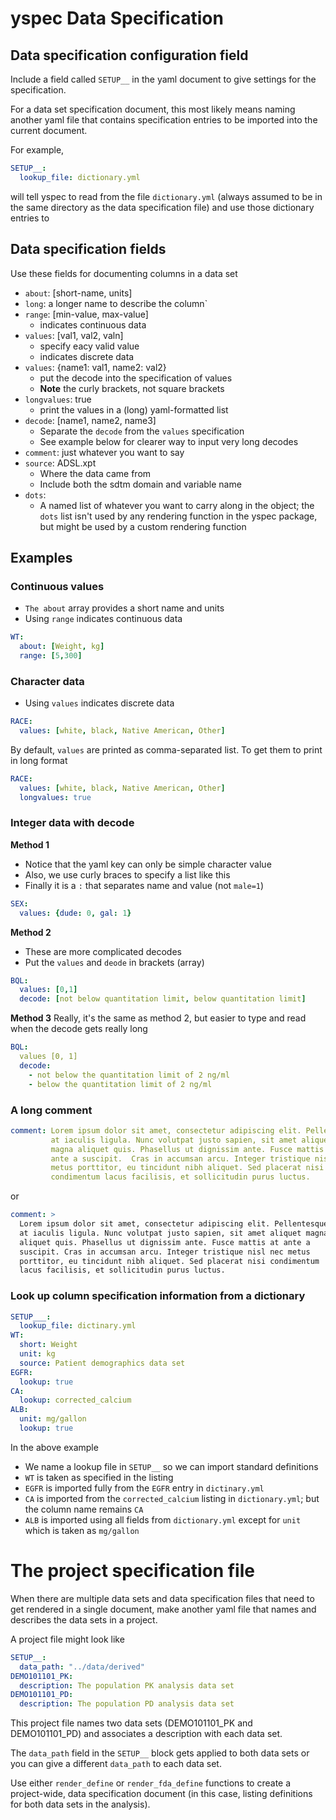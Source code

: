 

# yspec Data Specification


## Data specification configuration field

Include a field called `SETUP__` in the yaml 
document to give settings for the specification.

For a data set specification document, this most likely 
means naming another  yaml file that contains specification
entries to be imported into the current document. 

For example, 

```yaml
SETUP__:
  lookup_file: dictionary.yml
```

will tell yspec to read from the file `dictionary.yml` (always 
assumed to be in the same directory as the 
data specification file) and use those dictionary 
entries to  


## Data specification fields

Use these fields for documenting columns in a data set

- `about`: [short-name, units]
- `long`: a longer name to describe the column`
- `range`: [min-value, max-value]
    - indicates continuous data
- `values`: [val1, val2, valn]
    - specify eacy valid value
    - indicates discrete data
- `values`: {name1: val1, name2: val2}
    - put the decode into the specification of values
    - __Note__ the curly brackets, not square brackets
- `longvalues`: true
    - print the values in a (long) yaml-formatted list
- `decode`: [name1, name2, name3]
    - Separate the `decode` from the `values` specification
    - See example below for clearer way to input very long decodes
- `comment`: just whatever you want to say
- `source`: ADSL.xpt
    - Where the data came from
    - Include both the sdtm domain and variable name
- `dots`: 
  - A named list of whatever you want to carry along in the object; the `dots` list
    isn't used by any rendering function in the yspec package, but might be used 
    by a custom rendering function 

## Examples

### Continuous values

- `The about` array provides a short name and units
- Using `range` indicates continuous data

```yaml
WT:
  about: [Weight, kg]
  range: [5,300]
```

### Character data
- Using `values` indicates discrete data

```yaml
RACE:
  values: [white, black, Native American, Other]
```

By default, `values` are printed as comma-separated list.  To
get them to print in long format

```yaml
RACE:
  values: [white, black, Native American, Other]
  longvalues: true
```

### Integer data with decode

__Method 1__

- Notice that the yaml key can only be simple character value
- Also, we use curly braces to specify a list like this
- Finally it is a `:` that separates name and value (not `male=1`)

```yaml
SEX:
  values: {dude: 0, gal: 1}
```

__Method 2__

- These are more complicated decodes
- Put the `values` and `deode` in brackets (array)

```yaml
BQL:
  values: [0,1]
  decode: [not below quantitation limit, below quantitation limit]
```

__Method 3__
Really, it's the same as method 2, but easier to type and read when the
decode gets really long

```yaml
BQL:
  values [0, 1]
  decode:
    - not below the quantitation limit of 2 ng/ml
    - below the quantitation limit of 2 ng/ml
```

### A long comment

```yaml
comment: Lorem ipsum dolor sit amet, consectetur adipiscing elit. Pellentesque 
         at iaculis ligula. Nunc volutpat justo sapien, sit amet aliquet 
         magna aliquet quis. Phasellus ut dignissim ante. Fusce mattis at 
         ante a suscipit.  Cras in accumsan arcu. Integer tristique nisl nec 
         metus porttitor, eu tincidunt nibh aliquet. Sed placerat nisi 
         condimentum lacus facilisis, et sollicitudin purus luctus.
```

or

```yaml
comment: >
  Lorem ipsum dolor sit amet, consectetur adipiscing elit. Pellentesque 
  at iaculis ligula. Nunc volutpat justo sapien, sit amet aliquet magna 
  aliquet quis. Phasellus ut dignissim ante. Fusce mattis at ante a 
  suscipit. Cras in accumsan arcu. Integer tristique nisl nec metus 
  porttitor, eu tincidunt nibh aliquet. Sed placerat nisi condimentum 
  lacus facilisis, et sollicitudin purus luctus.
```



### Look up column specification information from a dictionary


```yaml
SETUP___:
  lookup_file: dictinary.yml
WT:
  short: Weight
  unit: kg
  source: Patient demographics data set
EGFR:
  lookup: true
CA:
  lookup: corrected_calcium
ALB:
  unit: mg/gallon
  lookup: true
```

In the above example

  - We name a lookup file in `SETUP__` so we can import standard definitions
  - `WT` is taken as specified in the listing
  - `EGFR` is imported fully from the `EGFR` entry in `dictinary.yml`
  - `CA` is imported from the `corrected_calcium` listing in `dictionary.yml`; but 
    the column name remains `CA`
  - `ALB` is imported using all fields from `dictionary.yml` except for 
     `unit` which is taken as `mg/gallon`





# The project specification file

When there are multiple data sets and data specification files
that need to get rendered in a single document, make 
another yaml file that names and describes the data sets in 
a project.  

A project file might look like

```yaml
SETUP__:
  data_path: "../data/derived"
DEMO101101_PK:
  description: The population PK analysis data set
DEMO101101_PD:
  description: The population PD analysis data set
```

This project file names two data sets (DEMO101101_PK and DEMO101101_PD) and 
associates a description with each data set. 

The `data_path` field in the `SETUP__` block gets applied to 
both data sets or you can give a different `data_path` to each 
data set.  

Use either `render_define` or `render_fda_define` functions
to create a project-wide, data specification document (in this case, 
listing definitions for both data sets in the analysis).



